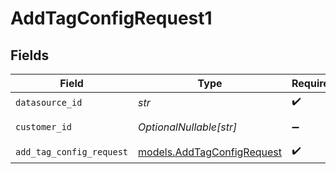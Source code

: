 # AddTagConfigRequest1


## Fields

| Field                                                          | Type                                                           | Required                                                       | Description                                                    |
| -------------------------------------------------------------- | -------------------------------------------------------------- | -------------------------------------------------------------- | -------------------------------------------------------------- |
| `datasource_id`                                                | *str*                                                          | :heavy_check_mark:                                             | N/A                                                            |
| `customer_id`                                                  | *OptionalNullable[str]*                                        | :heavy_minus_sign:                                             | Customer ID                                                    |
| `add_tag_config_request`                                       | [models.AddTagConfigRequest](../models/addtagconfigrequest.md) | :heavy_check_mark:                                             | N/A                                                            |